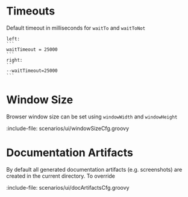 # Timeouts

Default timeout in milliseconds for `waitTo` and `waitToNot`

`````columns
left:
```
waitTimeout = 25000
```
right:
```
--waitTimeout=25000
```
`````

# Window Size

Browser window size can be set using `windowWidth` and `windowHeight`

:include-file: scenarios/ui/windowSizeCfg.groovy

# Documentation Artifacts

By default all generated documentation artifacts (e.g. screenshots) are created in the current directory.
To override

:include-file: scenarios/ui/docArtifactsCfg.groovy
